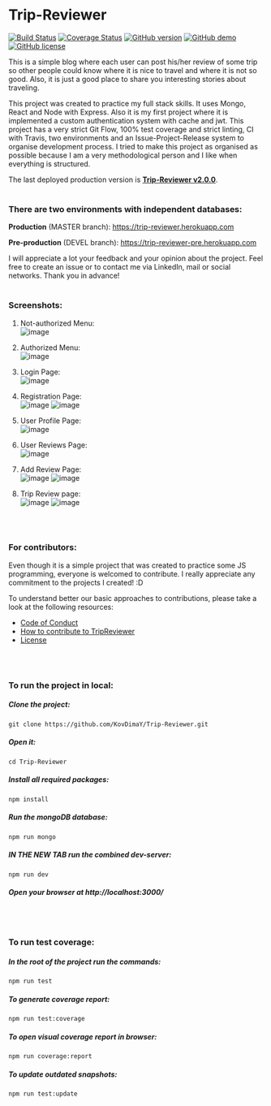 # Trip-Reviewer
[![Build Status](https://travis-ci.com/KovDimaY/Trip-Reviewer.svg?branch=master)](https://travis-ci.com/KovDimaY/Trip-Reviewer)
[![Coverage Status](https://coveralls.io/repos/github/KovDimaY/Trip-Reviewer/badge.svg?branch=master)](https://coveralls.io/github/KovDimaY/Trip-Reviewer?branch=master)
[![GitHub version](https://img.shields.io/badge/version-2.0.0-yellow.svg)](https://github.com/KovDimaY/Trip-Reviewer/releases)
[![GitHub demo](https://img.shields.io/badge/demo-available-green.svg)](https://trip-reviewer.herokuapp.com)
[![GitHub license](https://img.shields.io/badge/license-MIT-blue.svg)](https://github.com/KovDimaY/Trip-Reviewer/blob/master/LICENSE)

This is a simple blog where each user can post his/her review of some trip so other people could know where it is nice to travel and where it is not so good. Also, it is just a good place to share you interesting stories about traveling.


This project was created to practice my full stack skills. It uses Mongo, React and Node with Express. 
Also it is my first project where it is implemented a custom authentication system with cache and jwt.
This project has a very strict Git Flow, 100% test coverage and strict linting, CI with Travis, two environments and an Issue-Project-Release system to organise development process. I tried to make this project as organised as possible because I am a very methodological person and I like when everything is structured.

The last deployed production version is [**Trip-Reviewer v2.0.0**](https://github.com/KovDimaY/Trip-Reviewer/releases). 
<br>
<br>

### There are two environments with independent databases:

**Production** (MASTER branch): https://trip-reviewer.herokuapp.com

**Pre-production** (DEVEL branch): https://trip-reviewer-pre.herokuapp.com

I will appreciate a lot your feedback and your opinion about the project. Feel free to create an issue or to contact me via LinkedIn, mail or social networks.
Thank you in advance!
<br>
<br>

### Screenshots:
1) Not-authorized Menu:<br>
![image](https://user-images.githubusercontent.com/26466644/47853258-6dd5b380-ddde-11e8-9fdf-45fb987ce6bf.png)

2) Authorized Menu:<br>
![image](https://user-images.githubusercontent.com/26466644/47853576-7084d880-dddf-11e8-9797-43ddef0bbc44.png)

3) Login Page:<br>
![image](https://user-images.githubusercontent.com/26466644/47854722-c3ac5a80-dde2-11e8-864f-91d97a4b21ba.png)

4) Registration Page:<br>
![image](https://user-images.githubusercontent.com/26466644/47854831-171ea880-dde3-11e8-8484-91258395541f.png)
![image](https://user-images.githubusercontent.com/26466644/47854866-374e6780-dde3-11e8-9a78-87c424a643db.png)

5) User Profile Page:<br>
![image](https://user-images.githubusercontent.com/26466644/47853514-48957500-dddf-11e8-859c-28001aec4640.png)

6) User Reviews Page:<br>
![image](https://user-images.githubusercontent.com/26466644/47853844-58fa1f80-dde0-11e8-9e13-c2aeaf90dc58.png)

7) Add Review Page:<br>
![image](https://user-images.githubusercontent.com/26466644/47854613-7d56fb80-dde2-11e8-9edd-a6d1df6d1df3.png)
![image](https://user-images.githubusercontent.com/26466644/47854649-91026200-dde2-11e8-9502-40d3cacb5d74.png)

8) Trip Review page:<br>
![image](https://user-images.githubusercontent.com/26466644/47854355-d4100580-dde1-11e8-8a1e-f52084168b82.png)
![image](https://user-images.githubusercontent.com/26466644/47854559-53053e00-dde2-11e8-8fd6-3e9915680312.png)

<br>
<br>



### For contributors:
Even though it is a simple project that was created to practice some JS programming, everyone is welcomed to contribute. I really appreciate any commitment to the projects I created! :D

To understand better our basic approaches to contributions, please take a look at the following resources: 
- [Code of Conduct](https://github.com/KovDimaY/Trip-Reviewer/blob/master/CODE_OF_CONDUCT.md)
- [How to contribute to TripReviewer](https://github.com/KovDimaY/Trip-Reviewer/blob/master/CONTRIBUTING.md)
- [License](https://github.com/KovDimaY/Trip-Reviewer/blob/master/LICENSE)

<br>
<br>



### To run the project in local:
##### Clone the project: 
```
git clone https://github.com/KovDimaY/Trip-Reviewer.git
```

##### Open it:
```
cd Trip-Reviewer
```

##### Install all required packages:
```
npm install
```

##### Run the mongoDB database:
```
npm run mongo
```

##### IN THE NEW TAB run the combined dev-server:
```
npm run dev
```

##### Open your browser at http://localhost:3000/

<br>
<br>



### To run test coverage:
##### In the root of the project run the commands:
```
npm run test
```

##### To generate coverage report:
```
npm run test:coverage
```

##### To open visual coverage report in browser:
```
npm run coverage:report
```

##### To update outdated snapshots:
```
npm run test:update
```

